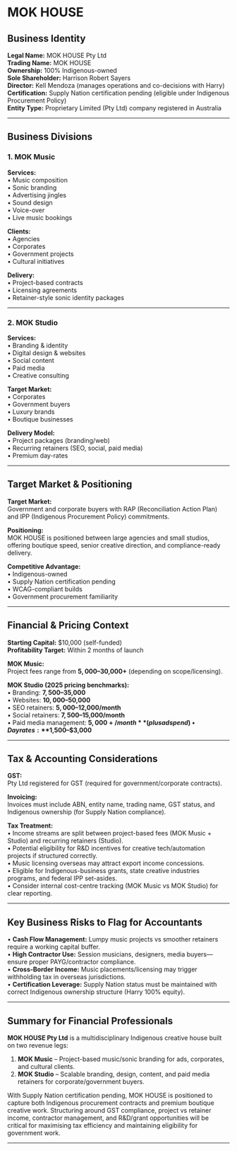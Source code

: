 
# MOK HOUSE  
## Business Identity

**Legal Name:** MOK HOUSE Pty Ltd  
**Trading Name:** MOK HOUSE  
**Ownership:** 100% Indigenous-owned  
**Sole Shareholder:** Harrison Robert Sayers  
**Director:** Kell Mendoza (manages operations and co-decisions with Harry)  
**Certification:** Supply Nation certification pending (eligible under Indigenous Procurement Policy)  
**Entity Type:** Proprietary Limited (Pty Ltd) company registered in Australia

---

## Business Divisions

### 1. MOK Music

**Services:**  
• Music composition  
• Sonic branding  
• Advertising jingles  
• Sound design  
• Voice-over  
• Live music bookings  

**Clients:**  
• Agencies  
• Corporates  
• Government projects  
• Cultural initiatives  

**Delivery:**  
• Project-based contracts  
• Licensing agreements  
• Retainer-style sonic identity packages  

---

### 2. MOK Studio

**Services:**  
• Branding & identity  
• Digital design & websites  
• Social content  
• Paid media  
• Creative consulting  

**Target Market:**  
• Corporates  
• Government buyers  
• Luxury brands  
• Boutique businesses  

**Delivery Model:**  
• Project packages (branding/web)  
• Recurring retainers (SEO, social, paid media)  
• Premium day-rates  

---

## Target Market & Positioning

**Target Market:**  
Government and corporate buyers with RAP (Reconciliation Action Plan) and IPP (Indigenous Procurement Policy) commitments.

**Positioning:**  
MOK HOUSE is positioned between large agencies and small studios, offering boutique speed, senior creative direction, and compliance-ready delivery.

**Competitive Advantage:**  
• Indigenous-owned  
• Supply Nation certification pending  
• WCAG-compliant builds  
• Government procurement familiarity  

---

## Financial & Pricing Context

**Starting Capital:** $10,000 (self-funded)  
**Profitability Target:** Within 2 months of launch

**MOK Music:**  
Project fees range from **$5,000–$30,000+** (depending on scope/licensing).

**MOK Studio (2025 pricing benchmarks):**  
• Branding: **$7,500–$35,000**  
• Websites: **$10,000–$50,000**  
• SEO retainers: **$5,000–$12,000/month**  
• Social retainers: **$7,500–$15,000/month**  
• Paid media management: **$5,000+/month** (plus ad spend)  
• Day rates: **$1,500–$3,000**

---

## Tax & Accounting Considerations

**GST:**  
Pty Ltd registered for GST (required for government/corporate contracts).

**Invoicing:**  
Invoices must include ABN, entity name, trading name, GST status, and Indigenous ownership (for Supply Nation compliance).

**Tax Treatment:**  
• Income streams are split between project-based fees (MOK Music + Studio) and recurring retainers (Studio).  
• Potential eligibility for R&D incentives for creative tech/automation projects if structured correctly.  
• Music licensing overseas may attract export income concessions.  
• Eligible for Indigenous-business grants, state creative industries programs, and federal IPP set-asides.  
• Consider internal cost-centre tracking (MOK Music vs MOK Studio) for clear reporting.

---

## Key Business Risks to Flag for Accountants

• **Cash Flow Management:** Lumpy music projects vs smoother retainers require a working capital buffer.  
• **High Contractor Use:** Session musicians, designers, media buyers—ensure proper PAYG/contractor compliance.  
• **Cross-Border Income:** Music placements/licensing may trigger withholding tax in overseas jurisdictions.  
• **Certification Leverage:** Supply Nation status must be maintained with correct Indigenous ownership structure (Harry 100% equity).

---

## Summary for Financial Professionals

**MOK HOUSE Pty Ltd** is a multidisciplinary Indigenous creative house built on two revenue legs:

1. **MOK Music** – Project-based music/sonic branding for ads, corporates, and cultural clients.
2. **MOK Studio** – Scalable branding, design, content, and paid media retainers for corporate/government buyers.

With Supply Nation certification pending, MOK HOUSE is positioned to capture both Indigenous procurement contracts and premium boutique creative work. Structuring around GST compliance, project vs retainer income, contractor management, and R&D/grant opportunities will be critical for maximising tax efficiency and maintaining eligibility for government work.

---
